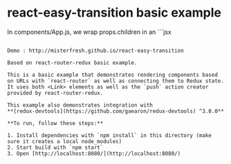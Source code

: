 react-easy-transition basic example
===================================

In components/App.js, we wrap props.children in an ```jsx
<EasyTransition>
``` tag. That's it.

Demo : http://misterfresh.github.io/react-easy-transition

Based on react-router-redux basic example. 

This is a basic example that demonstrates rendering components based
on URLs with `react-router` as well as connecting them to Redux state.
It uses both <Link> elements as well as the `push` action creator
provided by react-router-redux.

This example also demonstrates integration with
**[redux-devtools](https://github.com/gaearon/redux-devtools) ^3.0.0**

**To run, follow these steps:**

1. Install dependencies with `npm install` in this directory (make sure it creates a local node_modules)
2. Start build with `npm start`
3. Open [http://localhost:8080/](http://localhost:8080/)


